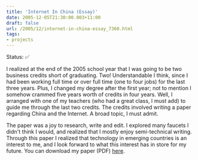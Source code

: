 ```yaml
---
title: 'Internet In China (Essay)'
date: 2005-12-05T21:30:00.003+11:00
draft: false
url: /2005/12/internet-in-china-essay_7360.html
tags: 
- projects
---
```


Status:  ✅ 
  

I realized at the end of the 2005 school year that I was going to be two business credits short of graduating. Two! Understandable I think, since I had been working full time or over full time (one to four jobs) for the last three years. Plus, I changed my degree after the first year; not to mention I somehow crammed five years worth of credits in four years. Well, I arranged with one of my teachers (who had a great class, I must add) to guide me through the last two credits. The credits involved writing a paper regarding China and the Internet. A broad topic, I must admit.

  

The paper was a joy to research, write and edit. I explored many faucets I didn't think I would, and realized that I mostly enjoy semi-technical writing. Through this paper I realized that technology in emerging countries is an interest to me, and I look forward to what this interest has in store for my future. You can download my paper (PDF) [here](https://docs.google.com/viewer?a=v&pid=explorer&chrome=true&srcid=0B03XfQfX87ELMTM4Nzg1MmEtYWZiMC00NjdlLTg2ZTYtY2E5YTA3Y2JiNjhm&hl=en&authkey=CJ3DqdAF).